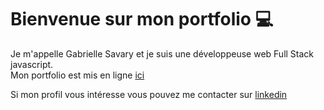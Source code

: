 # Bienvenue sur mon portfolio &#x1F4BB;

Je m'appelle Gabrielle Savary et je suis une développeuse web Full Stack javascript.  
Mon portfolio est mis en ligne [ici](https://gabrielle-savary.github.io/portfolio)

Si mon profil vous intéresse vous pouvez me contacter sur [linkedin](https://www.linkedin.com/in/gabrielle-savary/)


